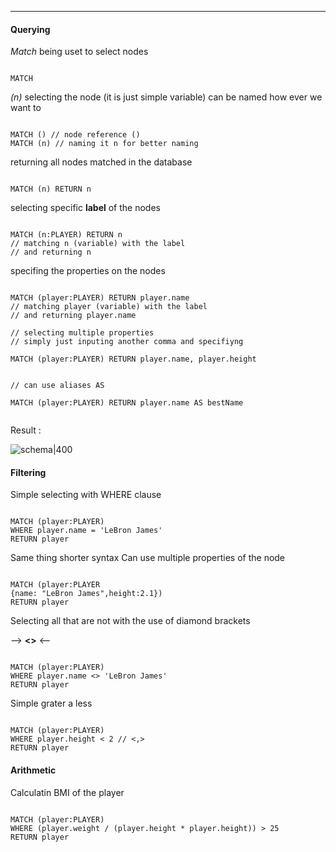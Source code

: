 ***

#### Querying 

*Match* being uset to select nodes 
```cypher

MATCH 
```

*(n)* selecting the node (it is just simple variable)
can be named how ever we want to 
```cypher

MATCH () // node reference ()
MATCH (n) // naming it n for better naming 
```

returning all nodes matched in the database 
```cypher 

MATCH (n) RETURN n
```

selecting specific **label** of the nodes

```cypher 

MATCH (n:PLAYER) RETURN n
// matching n (variable) with the label 
// and returning n 
```

specifing the properties on the nodes

```cypher 

MATCH (player:PLAYER) RETURN player.name
// matching player (variable) with the label 
// and returning player.name

// selecting multiple properties 
// simply just inputing another comma and specifiyng 

MATCH (player:PLAYER) RETURN player.name, player.height


// can use aliases AS

MATCH (player:PLAYER) RETURN player.name AS bestName 


```

Result : 

![schema|400](assets/graphDb/select-property.png)


#### Filtering 

Simple selecting with WHERE clause 
```cypher

MATCH (player:PLAYER)
WHERE player.name = 'LeBron James'
RETURN player

```

Same thing shorter syntax 
Can use multiple properties of the node 
```cypher

MATCH (player:PLAYER 
{name: "LeBron James",height:2.1})
RETURN player
``` 

Selecting all that are not with the use of diamond brackets 

--> **<>** <--

```cypher

MATCH (player:PLAYER)
WHERE player.name <> 'LeBron James'
RETURN player
```

Simple grater a less 

```cypher

MATCH (player:PLAYER)
WHERE player.height < 2 // <,>
RETURN player

```

#### Arithmetic 


Calculatin BMI of the player 

```cypher

MATCH (player:PLAYER)
WHERE (player.weight / (player.height * player.height)) > 25
RETURN player
```
